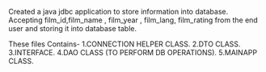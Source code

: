 Created a java jdbc application to store information into
database. Accepting film_id,film_name , film_year ,
film_lang, film_rating from the end user and storing it into database table.

These files Contains-
1.CONNECTION HELPER CLASS.
2.DTO CLASS.
3.INTERFACE.
4.DAO CLASS (TO PERFORM DB OPERATIONS).
5.MAINAPP CLASS.
